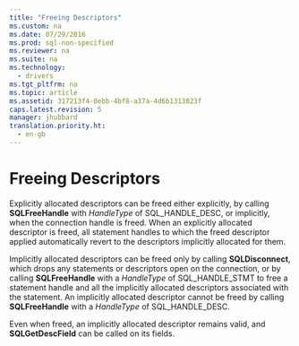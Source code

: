 ```yaml
---
title: "Freeing Descriptors"
ms.custom: na
ms.date: 07/29/2016
ms.prod: sql-non-specified
ms.reviewer: na
ms.suite: na
ms.technology: 
  - drivers
ms.tgt_pltfrm: na
ms.topic: article
ms.assetid: 317213f4-0ebb-4bf8-a37a-4d6b1313823f
caps.latest.revision: 5
manager: jhubbard
translation.priority.ht: 
  - en-gb
---
```

# Freeing Descriptors
Explicitly allocated descriptors can be freed either explicitly, by calling **SQLFreeHandle** with *HandleType* of SQL_HANDLE_DESC, or implicitly, when the connection handle is freed. When an explicitly allocated descriptor is freed, all statement handles to which the freed descriptor applied automatically revert to the descriptors implicitly allocated for them.  
  
 Implicitly allocated descriptors can be freed only by calling **SQLDisconnect**, which drops any statements or descriptors open on the connection, or by calling **SQLFreeHandle** with a *HandleType* of SQL_HANDLE_STMT to free a statement handle and all the implicitly allocated descriptors associated with the statement. An implicitly allocated descriptor cannot be freed by calling **SQLFreeHandle** with a *HandleType* of SQL_HANDLE_DESC.  
  
 Even when freed, an implicitly allocated descriptor remains valid, and **SQLGetDescField** can be called on its fields.